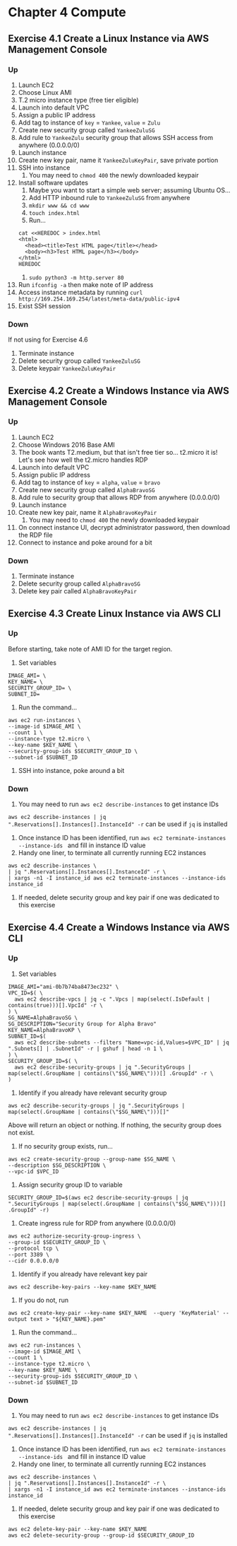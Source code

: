 # Chapter 4 Compute
## Exercise 4.1 Create a Linux Instance via AWS Management Console
### Up
1. Launch EC2
1. Choose Linux AMI
1. T.2 micro instance type (free tier eligible)
1. Launch into default VPC
1. Assign a public IP address
1. Add tag to instance of `key` = `Yankee`, `value` = `Zulu`
1. Create new security group called `YankeeZuluSG`
1. Add rule to `YankeeZulu` security group that allows SSH access from anywhere (0.0.0.0/0)
1. Launch instance
1. Create new key pair, name it `YankeeZuluKeyPair`, save private portion
1. SSH into instance
    1. You may need to `chmod 400` the newly downloaded keypair
1. Install software updates
    1. Maybe you want to start a simple web server; assuming Ubuntu OS...
    1. Add HTTP inbound rule to `YankeeZuluSG` from anywhere
    1. `mkdir www && cd www`
    1. `touch index.html`
    1. Run...  
    ```
    cat <<HEREDOC > index.html
    <html>
      <head><title>Test HTML page</title></head>
      <body><h3>Test HTML page</h3></body>
    </html>
    HEREDOC
    ``` 
    1. `sudo python3 -m http.server 80`  
1. Run `ifconfig -a` then make note of IP address
1. Access instance metadata by running `curl http://169.254.169.254/latest/meta-data/public-ipv4`
1. Exist SSH session

### Down
If not using for Exercise 4.6
1. Terminate instance
1. Delete security group called `YankeeZuluSG`
1. Delete keypair `YankeeZuluKeyPair`

## Exercise 4.2 Create a Windows Instance via AWS Management Console
### Up
1. Launch EC2
1. Choose Windows 2016 Base AMI
1. The book wants T2.medium, but that isn't free tier so... t2.micro it is! Let's see how well the t2.micro handles RDP
1. Launch into default VPC
1. Assign public IP address
1. Add tag to instance of `key` = `alpha`, `value` = `bravo`
1. Create new security group called `AlphaBravoSG`
1. Add rule to security group that allows RDP from anywhere (0.0.0.0/0)
1. Launch instance
1. Create new key pair, name it `AlphaBravoKeyPair`
    1. You may need to `chmod 400` the newly downloaded keypair
1. On connect instance UI, decrypt administrator password, then download the RDP file
1. Connect to instance and poke around for a bit

### Down
1. Terminate instance
1. Delete security group called `AlphaBravoSG`
1. Delete key pair called `AlphaBravoKeyPair`

## Exercise 4.3 Create Linux Instance via AWS CLI
### Up
Before starting, take note of AMI ID for the target region.

1. Set variables
```
IMAGE_AMI= \
KEY_NAME= \
SECURITY_GROUP_ID= \
SUBNET_ID= 
```
1. Run the command...
```
aws ec2 run-instances \
--image-id $IMAGE_AMI \
--count 1 \
--instance-type t2.micro \
--key-name $KEY_NAME \
--security-group-ids $SECURITY_GROUP_ID \
--subnet-id $SUBNET_ID
```
1. SSH into instance, poke around a bit

### Down
1. You may need to run `aws ec2 describe-instances` to get instance IDs

`aws ec2 describe-instances | jq ".Reservations[].Instances[].InstanceId" -r` can be used if `jq` is installed
1. Once instance ID has been identified, run `aws ec2 terminate-instances --instance-ids ` and fill in instance ID value
1. Handy one liner, to terminate all currently running EC2 instances
```
aws ec2 describe-instances \
| jq ".Reservations[].Instances[].InstanceId" -r \
| xargs -n1 -I instance_id aws ec2 terminate-instances --instance-ids instance_id
```
1. If needed, delete security group and key pair if one was dedicated to this exercise

## Exercise 4.4 Create a Windows Instance via AWS CLI
### Up

1. Set variables
```
IMAGE_AMI="ami-0b7b74ba8473ec232" \
VPC_ID=$( \
  aws ec2 describe-vpcs | jq -c ".Vpcs | map(select(.IsDefault | contains(true)))[].VpcId" -r \
) \
SG_NAME=AlphaBravoSG \
SG_DESCRIPTION="Security Group for Alpha Bravo"
KEY_NAME=AlphaBravoKP \
SUBNET_ID=$(
  aws ec2 describe-subnets --filters "Name=vpc-id,Values=$VPC_ID" | jq ".Subnets[] | .SubnetId" -r | gshuf | head -n 1 \
) \
SECURITY_GROUP_ID=$( \
  aws ec2 describe-security-groups | jq ".SecurityGroups | map(select(.GroupName | contains(\"$SG_NAME\")))[] .GroupId" -r \
)
```
1. Identify if you already have relevant security group
```
aws ec2 describe-security-groups | jq ".SecurityGroups | map(select(.GroupName | contains(\"$SG_NAME\")))[]"
```

Above will return an object or nothing. If nothing, the security group does not exist.  
  1. If no security group exists, run...
  ```
  aws ec2 create-security-group --group-name $SG_NAME \
  --description $SG_DESCRIPTION \
  --vpc-id $VPC_ID
  ```
  1. Assign security group ID to variable
  ```
  SECURITY_GROUP_ID=$(aws ec2 describe-security-groups | jq ".SecurityGroups | map(select(.GroupName | contains(\"$SG_NAME\")))[] .GroupId" -r)
  ```
  1. Create ingress rule for RDP from anywhere (0.0.0.0/0)
  ```
  aws ec2 authorize-security-group-ingress \
  --group-id $SECURITY_GROUP_ID \
  --protocol tcp \
  --port 3389 \
  --cidr 0.0.0.0/0 
  ```
1. Identify if you already have relevant key pair
```
aws ec2 describe-key-pairs --key-name $KEY_NAME
```
  1. If you do not, run
  ```
  aws ec2 create-key-pair --key-name $KEY_NAME  --query 'KeyMaterial' --output text > "${KEY_NAME}.pem"
  ```
1. Run the command...
```
aws ec2 run-instances \
--image-id $IMAGE_AMI \
--count 1 \
--instance-type t2.micro \
--key-name $KEY_NAME \
--security-group-ids $SECURITY_GROUP_ID \
--subnet-id $SUBNET_ID
```

### Down
1. You may need to run `aws ec2 describe-instances` to get instance IDs

`aws ec2 describe-instances | jq ".Reservations[].Instances[].InstanceId" -r` can be used if `jq` is installed
1. Once instance ID has been identified, run `aws ec2 terminate-instances --instance-ids ` and fill in instance ID value
1. Handy one liner, to terminate all currently running EC2 instances
```
aws ec2 describe-instances \
| jq ".Reservations[].Instances[].InstanceId" -r \
| xargs -n1 -I instance_id aws ec2 terminate-instances --instance-ids instance_id
```
1. If needed, delete security group and key pair if one was dedicated to this exercise
```
aws ec2 delete-key-pair --key-name $KEY_NAME
aws ec2 delete-security-group --group-id $SECURITY_GROUP_ID
```

